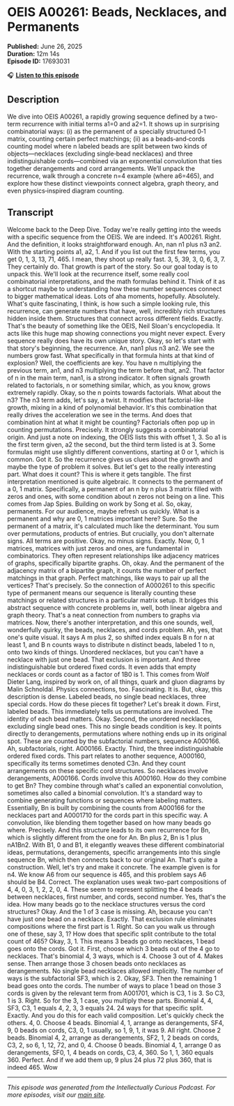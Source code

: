 # OEIS A00261: Beads, Necklaces, and Permanents

**Published:** June 26, 2025  
**Duration:** 12m 14s  
**Episode ID:** 17693031

🎧 **[Listen to this episode](https://intellectuallycurious.buzzsprout.com/2529712/episodes/17693031-oeis-a00261-beads-necklaces-and-permanents)**

## Description

We dive into OEIS A00261, a rapidly growing sequence defined by a two-term recurrence with initial terms a1=0 and a2=1. It shows up in surprising combinatorial ways: (i) as the permanent of a specially structured 0‑1 matrix, counting certain perfect matchings; (ii) as a beads‑and‑cords counting model where n labeled beads are split between two kinds of objects—necklaces (excluding single‑bead necklaces) and three indistinguishable cords—combined via an exponential convolution that ties together derangements and cord arrangements. We’ll unpack the recurrence, walk through a concrete n=4 example (where a6=465), and explore how these distinct viewpoints connect algebra, graph theory, and even physics‑inspired diagram counting.

## Transcript

Welcome back to the Deep Dive. Today we're really getting into the weeds with a specific sequence from the OEIS. We are indeed. It's A00261. Right. And the definition, it looks straightforward enough. An, nan n1 plus n3 an2. With the starting points a1, a2, 1. And if you list out the first few terms, you get 0, 1, 3, 13, 71, 465. I mean, they shoot up really fast. 3, 5, 39, 3, 0, 6, 3, 7. They certainly do. That growth is part of the story. So our goal today is to unpack this. We'll look at the recurrence itself, some really cool combinatorial interpretations, and the math formulas behind it. Think of it as a shortcut maybe to understanding how these number sequences connect to bigger mathematical ideas. Lots of aha moments, hopefully. Absolutely. What's quite fascinating, I think, is how such a simple looking rule, this recurrence, can generate numbers that have, well, incredibly rich structures hidden inside them. Structures that connect across different fields. Exactly. That's the beauty of something like the OEIS, Neil Sloan's encyclopedia. It acts like this huge map showing connections you might never expect. Every sequence really does have its own unique story. Okay, so let's start with that story's beginning, the recurrence. An, nan1 plus n3 an2. We see the numbers grow fast. What specifically in that formula hints at that kind of explosion? Well, the coefficients are key. You have n multiplying the previous term, an1, and n3 multiplying the term before that, an2. That factor of n in the main term, nan1, is a strong indicator. It often signals growth related to factorials, n or something similar, which, as you know, grows extremely rapidly. Okay, so the n points towards factorials. What about the n3? The n3 term adds, let's say, a twist. It modifies that factorial-like growth, mixing in a kind of polynomial behavior. It's this combination that really drives the acceleration we see in the terms. And does that combination hint at what it might be counting? Factorials often pop up in counting permutations. Precisely. It strongly suggests a combinatorial origin. And just a note on indexing, the OEIS lists this with offset 1, 3. So a1 is the first term given, a2 the second, but the third term listed is at 3. Some formulas might use slightly different conventions, starting at 0 or 1, which is common. Got it. So the recurrence gives us clues about the growth and maybe the type of problem it solves. But let's get to the really interesting part. What does it count? This is where it gets tangible. The first interpretation mentioned is quite algebraic. It connects to the permanent of a 0, 1 matrix. Specifically, a permanent of an n by n plus 3 matrix filled with zeros and ones, with some condition about n zeros not being on a line. This comes from Jap Spies. Building on work by Song et al. So, okay, permanents. For our audience, maybe refresh us quickly. What is a permanent and why are 0, 1 matrices important here? Sure. So the permanent of a matrix, it's calculated much like the determinant. You sum over permutations, products of entries. But crucially, you don't alternate signs. All terms are positive. Okay, no minus signs. Exactly. Now, 0, 1 matrices, matrices with just zeros and ones, are fundamental in combinatorics. They often represent relationships like adjacency matrices of graphs, specifically bipartite graphs. Oh, okay. And the permanent of the adjacency matrix of a bipartite graph, it counts the number of perfect matchings in that graph. Perfect matchings, like ways to pair up all the vertices? That's precisely. So the connection of A000261 to this specific type of permanent means our sequence is literally counting these matchings or related structures in a particular matrix setup. It bridges this abstract sequence with concrete problems in, well, both linear algebra and graph theory. That's a neat connection from numbers to graphs via matrices. Now, there's another interpretation, and this one sounds, well, wonderfully quirky, the beads, necklaces, and cords problem. Ah, yes, that one's quite visual. It says A m plus 2, so shifted index equals B n for n at least 1, and B n counts ways to distribute n distinct beads, labeled 1 to n, onto two kinds of things. Unordered necklaces, but you can't have a necklace with just one bead. That exclusion is important. And three indistinguishable but ordered fixed cords. It even adds that empty necklaces or cords count as a factor of 1B0 is 1. This comes from Wolf Dieter Lang, inspired by work on, of all things, quark and gluon diagrams by Malin Schnoldal. Physics connections, too. Fascinating. It is. But, okay, this description is dense. Labeled beads, no single bead necklaces, three special cords. How do these pieces fit together? Let's break it down. First, labeled beads. This immediately tells us permutations are involved. The identity of each bead matters. Okay. Second, the unordered necklaces, excluding single bead ones. This no single beads condition is key. It points directly to derangements, permutations where nothing ends up in its original spot. These are counted by the subfactorial numbers, sequence A000166. Ah, subfactorials, right. A000166. Exactly. Third, the three indistinguishable ordered fixed cords. This part relates to another sequence, A000160, specifically its terms sometimes denoted C3n. And they count arrangements on these specific cord structures. So necklaces involve derangements, A000166. Cords involve this A000160. How do they combine to get Bn? They combine through what's called an exponential convolution, sometimes also called a binomial convolution. It's a standard way to combine generating functions or sequences where labeling matters. Essentially, Bn is built by combining the counts from A000166 for the necklaces part and A0001710 for the cords part in this specific way. A convolution, like blending them together based on how many beads go where. Precisely. And this structure leads to its own recurrence for Bn, which is slightly different from the one for An. Bn plus 2, Bn is 1 plus nA1Bn2. With B1, 0 and B1, it elegantly weaves these different combinatorial ideas, permutations, derangements, specific arrangements into this single sequence Bn, which then connects back to our original An. That's quite a construction. Well, let's try and make it concrete. The example given is for n4. We know A6 from our sequence is 465, and this problem says A6 should be B4. Correct. The explanation uses weak two-part compositions of 4, 4, 0, 3, 1, 2, 2, 0, 4. These seem to represent splitting the 4 beads between necklaces, first number, and cords, second number. Yes, that's the idea. How many beads go to the necklace structures versus the cord structures? Okay. And the 1 of 3 case is missing. Ah, because you can't have just one bead on a necklace. Exactly. That exclusion rule eliminates compositions where the first part is 1. Right. So can you walk us through one of these, say 3, 1? How does that specific split contribute to the total count of 465? Okay, 3, 1. This means 3 beads go onto necklaces, 1 bead goes onto the cords. Got it. First, choose which 3 beads out of the 4 go to necklaces. That's binomial 4, 3 ways, which is 4. Choose 3 out of 4. Makes sense. Then arrange those 3 chosen beads onto necklaces as derangements. No single bead necklaces allowed implicitly. The number of ways is the subfactorial SF3, which is 2. Okay, SF3. Then the remaining 1 bead goes onto the cords. The number of ways to place 1 bead on those 3 cords is given by the relevant term from A001701, which is C3, 1 is 3. So C3, 1 is 3. Right. So for the 3, 1 case, you multiply these parts. Binomial 4, 4, SF3, C3, 1 equals 4, 2, 3, 3 equals 24. 24 ways for that specific split. Exactly. And you do this for each valid composition. Let's quickly check the others. 4, 0. Choose 4 beads. Binomial 4, 1, arrange as derangements, SF4, 9, 0 beads on cords, C3, 0, 1 usually, so 1, 9, 1, it was 9. All right. Choose 2 beads. Binomial 4, 2, arrange as derangements, SF2, 1, 2 beads on cords, C3, 2, so 6, 1, 12, 72, and 0, 4. Choose 0 beads. Binomial 4, 1, arrange 0 as derangements, SF0, 1, 4 beads on cords, C3, 4, 360. So 1, 1, 360 equals 360. Perfect. And if we add them up, 9 plus 24 plus 72 plus 360, that is indeed 465. Wow

---
*This episode was generated from the Intellectually Curious Podcast. For more episodes, visit our [main site](https://intellectuallycurious.buzzsprout.com).*
